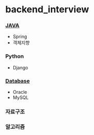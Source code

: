# backend_interview


### [JAVA](https://github.com/taeyeon5362/backend_interview/tree/main/JAVA)
- Spring
- 객체지향

### Python
- Django

### [Database](https://github.com/taeyeon5362/backend_interview/tree/main/Database)
- Oracle
- MySQL

### 자료구조

### 알고리즘
